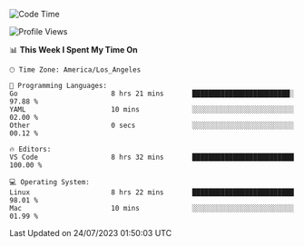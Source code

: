 <!--START_SECTION:waka-->
![Code Time](http://img.shields.io/badge/Code%20Time-486%20hrs%2050%20mins-blue)

![Profile Views](http://img.shields.io/badge/Profile%20Views-0-blue)

📊 **This Week I Spent My Time On** 

```text
🕑︎ Time Zone: America/Los_Angeles

💬 Programming Languages: 
Go                       8 hrs 21 mins       ████████████████████████░   97.88 % 
YAML                     10 mins             ░░░░░░░░░░░░░░░░░░░░░░░░░   02.00 % 
Other                    0 secs              ░░░░░░░░░░░░░░░░░░░░░░░░░   00.12 % 

🔥 Editors: 
VS Code                  8 hrs 32 mins       █████████████████████████   100.00 % 

💻 Operating System: 
Linux                    8 hrs 22 mins       █████████████████████████   98.01 % 
Mac                      10 mins             ░░░░░░░░░░░░░░░░░░░░░░░░░   01.99 % 
```


 Last Updated on 24/07/2023 01:50:03 UTC
<!--END_SECTION:waka-->
